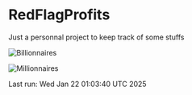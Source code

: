 # RedFlagProfits

Just a personnal project to keep track of some stuffs

![Billionnaires](https://raw.githubusercontent.com/Pacidus/RedFlagProfits/refs/heads/main/Billionaires.svg)

![Millionnaires](https://raw.githubusercontent.com/Pacidus/RedFlagProfits/refs/heads/main/Millionaires.svg)

Last run: Wed Jan 22 01:03:40 UTC 2025
